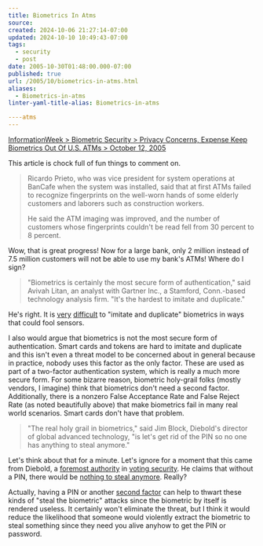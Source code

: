 ```yaml
---
title: Biometrics In Atms
source: 
created: 2024-10-06 21:27:14-07:00
updated: 2024-10-10 10:49:43-07:00
tags:
  - security
  - post
date: 2005-10-30T01:48:00.000-07:00
published: true
url: /2005/10/biometrics-in-atms.html
aliases:
  - Biometrics-in-atms
linter-yaml-title-alias: Biometrics-in-atms

----atms
---
```



[InformationWeek > Biometric Security > Privacy Concerns, Expense Keep Biometrics Out Of U.S. ATMs > October 12, 2005](https://www.informationweek.com/story/showArticle.jhtml?articleID=172300391&cid=RSSfeed_IWK_news "InformationWeek > Biometric Security > Privacy Concerns, Expense Keep Biometrics Out Of U.S. ATMs > October 12, 2005")  
  
This article is chock full of fun things to comment on.  
  

>   
> Ricardo Prieto, who was vice president for system operations at BanCafe when the system was installed, said that at first ATMs failed to recognize fingerprints on the well-worn hands of some elderly customers and laborers such as construction workers.  
>   
> He said the ATM imaging was improved, and the number of customers whose fingerprints couldn't be read fell from 30 percent to 8 percent.  

  
  
Wow, that is great progress! Now for a large bank, only 2 million instead of 7.5 million customers will not be able to use my bank's ATMs! Where do I sign?  
  

>   
> "Biometrics is certainly the most secure form of authentication," said Avivah Litan, an analyst with Gartner Inc., a Stamford, Conn.-based technology analysis firm. "It's the hardest to imitate and duplicate."  

  
  
He's right. It is [very](https://www.schneier.com/crypto-gram-0205.html#5) [difficult](https://www.theregister.co.uk/2002/05/23/biometric_sensors_beaten_senseless/) to "imitate and duplicate" biometrics in ways that could fool sensors.  
  
I also would argue that biometrics is not the most secure form of authentication. Smart cards and tokens are hard to imitate and duplicate and this isn't even a threat model to be concerned about in general because in practice, nobody uses this factor as the only factor. These are used as part of a two-factor authentication system, which is really a much more secure form. For some bizarre reason, biometric holy-grail folks (mostly vendors, I imagine) think that biometrics don't need a second factor. Additionally, there is a nonzero False Acceptance Rate and False Reject Rate (as noted beautifully above) that make biometrics fail in many real world scenarios. Smart cards don't have that problem.  
  

>   
> "The real holy grail in biometrics," said Jim Block, Diebold's director of global advanced technology, "is let's get rid of the PIN so no one has anything to steal anymore."  

  
  
Let's think about that for a minute. Let's ignore for a moment that this came from Diebold, a [foremost authority](https://www.bbvforums.org/cgi-bin/forums/board-auth.cgi?file=/1954/6805.html) in [voting security](insecurity). He claims that without a PIN, there would be [nothing to steal anymore](https://news.bbc.co.uk/2/hi/asia-pacific/4396831.stm). Really?  
  
Actually, having a PIN or another [second factor](https://en.wikipedia.org/wiki/Two_Factor_Authentication) can help to thwart these kinds of "steal the biometric" attacks since the biometric by itself is rendered useless. It certainly won't eliminate the threat, but I think it would reduce the likelihood that someone would violently extract the biometric to steal something since they need you alive anyhow to get the PIN or password.